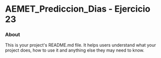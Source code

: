 AEMET_Prediccion_Dias - Ejercicio 23
=====================

### About

This is your project's README.md file. It helps users understand what your
project does, how to use it and anything else they may need to know.